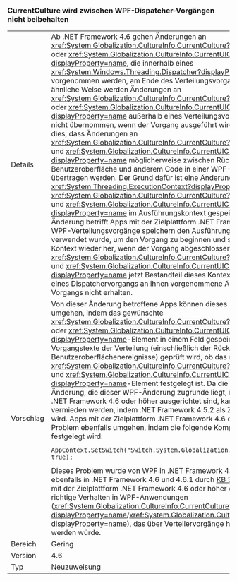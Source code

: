 ### <a name="currentculture-is-not-preserved-across-wpf-dispatcher-operations"></a>CurrentCulture wird zwischen WPF-Dispatcher-Vorgängen nicht beibehalten

|   |   |
|---|---|
|Details|Ab .NET Framework 4.6 gehen Änderungen an <xref:System.Globalization.CultureInfo.CurrentCulture?displayProperty=name> oder <xref:System.Globalization.CultureInfo.CurrentUICulture?displayProperty=name>, die innerhalb eines <xref:System.Windows.Threading.Dispatcher?displayProperty=name>-Elements vorgenommen werden, am Ende des Verteilungsvorgangs verloren. Auf ähnliche Weise werden Änderungen an <xref:System.Globalization.CultureInfo.CurrentCulture?displayProperty=name> oder <xref:System.Globalization.CultureInfo.CurrentUICulture?displayProperty=name> außerhalb eines Verteilungsvorgangs möglicherweise nicht übernommen, wenn der Vorgang ausgeführt wird. In der Praxis bedeutet dies, dass Änderungen an <xref:System.Globalization.CultureInfo.CurrentCulture?displayProperty=name> und <xref:System.Globalization.CultureInfo.CurrentUICulture?displayProperty=name> möglicherweise zwischen Rückrufen der WPF-Benutzeroberfläche und anderem Code in einer WPF-Anwendung nicht übertragen werden. Der Grund dafür ist eine Änderung in <xref:System.Threading.ExecutionContext?displayProperty=name>, durch die <xref:System.Globalization.CultureInfo.CurrentCulture?displayProperty=name> und <xref:System.Globalization.CultureInfo.CurrentUICulture?displayProperty=name> im Ausführungskontext gespeichert werden. Diese Änderung betrifft Apps mit der Zielplattform .NET Framework 4.6 und höher. WPF-Verteilungsvorgänge speichern den Ausführungskontext, der dazu verwendet wurde, um den Vorgang zu beginnen und stellen den vorherigen Kontext wieder her, wenn der Vorgang abgeschlossen ist. Da <xref:System.Globalization.CultureInfo.CurrentCulture?displayProperty=name> und <xref:System.Globalization.CultureInfo.CurrentUICulture?displayProperty=name> jetzt Bestandteil dieses Kontexts sind, bleiben innerhalb eines Dispatchervorgangs an ihnen vorgenommene Änderungen außerhalb des Vorgangs nicht erhalten.|
|Vorschlag|Von dieser Änderung betroffene Apps können dieses Problem möglicherweise umgehen, indem das gewünschte <xref:System.Globalization.CultureInfo.CurrentCulture?displayProperty=name>- oder <xref:System.Globalization.CultureInfo.CurrentUICulture?displayProperty=name>-Element in einem Feld gespeichert wird und für alle Vorgangstexte der Verteilung (einschließlich der Rückrufereignishandler für Benutzeroberflächenereignisse) geprüft wird, ob das richtige <xref:System.Globalization.CultureInfo.CurrentCulture?displayProperty=name>- und <xref:System.Globalization.CultureInfo.CurrentUICulture?displayProperty=name>-Element festgelegt ist. Da die ExecutionContext-Änderung, die dieser WPF-Änderung zugrunde liegt, nur Apps betrifft, die auf .NET Framework 4.6 oder höher ausgerichtet sind, kann dieser Fehler alternativ vermieden werden, indem .NET Framework 4.5.2 als Zielplattform verwendet wird. Apps mit der Zielplattform .NET Framework 4.6 oder höher können dieses Problem ebenfalls umgehen, indem die folgende Kompatibilitätsoption festgelegt wird:<pre><code>AppContext.SetSwitch(&quot;Switch.System.Globalization.NoAsyncCurrentCulture&quot;, true);&#13;&#10;</code></pre>Dieses Problem wurde von WPF in .NET Framework 4.6.2 behoben. Es wurde ebenfalls in .NET Framework 4.6 und 4.6.1 durch [KB 3139549](https://support.microsoft.com/kb/3139549) behoben. Apps mit der Zielplattform .NET Framework 4.6 oder höher erhalten automatisch das richtige Verhalten in WPF-Anwendungen (<xref:System.Globalization.CultureInfo.CurrentCulture?displayProperty=name>/<xref:System.Globalization.CultureInfo.CurrentUICulture?displayProperty=name>), das über Verteilervorgänge hinweg beibehalten werden würde.|
|Bereich|Gering|
|Version|4.6|
|Typ|Neuzuweisung|

